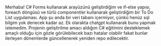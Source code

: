 Merhaba! C# Forms kullanarak arayüzünü geliştirdiğim ve if-else yapısı, foreach döngüsü ve türlü componentler kullanarak geliştirdiğim bir To Do List uygulaması.
App şu anda bir veri tabanı içermiyor, çünkü henüz sql bilgim yok denecek kadar az. Ek olarakta chatgpt kullanarak bunu yapmak istemedim.
Projenin geliştirilme amacı aldığım C# eğitimini desteklemek amaçlı olduğu için gözle görülebilecek bazı hatalar olabilir fakat bunlar ilerleyen dönemlerde güncellenerek yeniden repo edilecektir.
